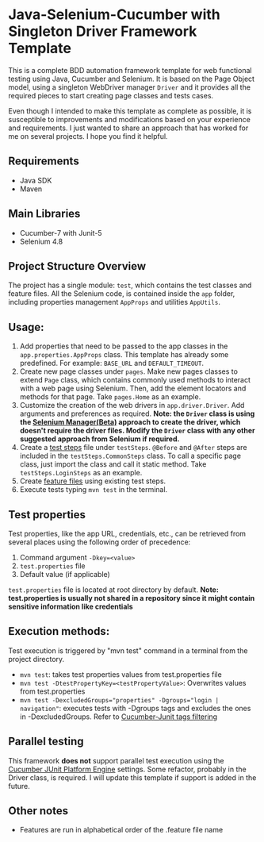 # Java-Selenium-Cucumber with Singleton Driver Framework Template
This is a complete BDD automation framework template for web functional testing using Java, Cucumber and Selenium.
It is based on the Page Object model, using a singleton WebDriver manager `Driver` and it provides all the required
pieces to start creating page classes and tests cases.

Even though I intended to make this template as complete as possible, it is susceptible to improvements and modifications
based on your experience and requirements. I just wanted to share an approach that has worked for me on several projects.
I hope you find it helpful.

## Requirements
- Java SDK
- Maven

## Main Libraries
- Cucumber-7 with Junit-5
- Selenium 4.8

## Project Structure Overview
The project has a single module: `test`, which contains the test classes and feature files. All the Selenium code, is
contained inside the `app` folder, including properties management `AppProps` and utilities `AppUtils`.

## Usage:
1. Add properties that need to be passed to the app classes in the `app.properties.AppProps` class. This template 
has already some predefined. For example: `BASE_URL` and `DEFAULT_TIMEOUT`.
2. Create new page classes under `pages`. Make new pages classes to extend `Page` class, which contains commonly used methods
to interact with a web page using Selenium. Then, add the element locators and methods for that page. Take `pages.Home` as an example.
3. Customize the creation of the web drivers in `app.driver.Driver`. Add arguments and preferences as required.
**Note: the `Driver` class is using the [Selenium Manager(Beta)](https://www.selenium.dev/documentation/webdriver/getting_started/install_drivers/#1-selenium-manager-beta) approach to create the driver, which doesn't require the
driver files. Modify the `Driver` class with any other suggested approach from Selenium if required.**
4. Create a [test steps](https://cucumber.io/docs/cucumber/step-definitions/?lang=java) file under `testSteps`.
`@Before` and `@After` steps are included in the `testSteps.CommonSteps` class. To call a specific page class, just
import the class and call it static method. Take `testSteps.LoginSteps` as an example.
5. Create [feature files](https://cucumber.io/docs/gherkin/reference/#steps) using existing test steps.
6. Execute tests typing `mvn test` in the terminal.

## Test properties
Test properties, like the app URL, credentials, etc., can be retrieved from several places using the following order of precedence:
1. Command argument `-Dkey=<value>`
2. `test.properties` file
3. Default value (if applicable)

`test.properties` file is located at root directory by default. **Note: test.properties is usually not shared in a
repository since it might contain sensitive information like credentials**

## Execution methods:
Test execution is triggered by "mvn test" command in a terminal from the project directory.
- `mvn test`: takes test properties values from test.properties file
- `mvn test -DtestPropertyKey=<testPropertyValue>`: Overwrites values from test.properties
- `mvn test -DexcludedGroups="properties" -Dgroups="login | navigation"`: executes tests with -Dgroups tags and
  excludes the ones in -DexcludedGroups. Refer to [Cucumber-Junit tags filtering](https://github.com/cucumber/cucumber-jvm/tree/main/cucumber-junit-platform-engine#tags)

## Parallel testing
This framework **does not** support parallel test execution using the [Cucumber JUnit Platform Engine](https://github.com/cucumber/cucumber-jvm/tree/main/cucumber-junit-platform-engine#parallel-execution) settings.
Some refactor, probably in the Driver class, is required. I will update this template if support is added in the future. 

## Other notes
- Features are run in alphabetical order of the .feature file name